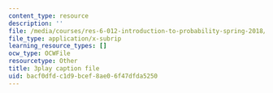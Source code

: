 ```yaml
---
content_type: resource
description: ''
file: /media/courses/res-6-012-introduction-to-probability-spring-2018/bacf0dfdc1d9bcef8ae06f47dfda5250_HL7qwWvON4.srt
file_type: application/x-subrip
learning_resource_types: []
ocw_type: OCWFile
resourcetype: Other
title: 3play caption file
uid: bacf0dfd-c1d9-bcef-8ae0-6f47dfda5250
---
```


